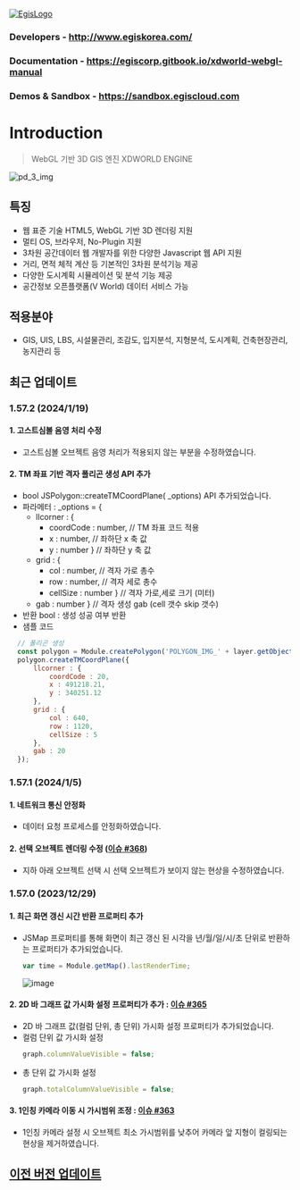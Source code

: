 [![EgisLogo](https://user-images.githubusercontent.com/82925313/160987075-ce7eada9-91ca-4b72-beb6-396e142f90a2.png)](http://www.egiskorea.com/)

### Developers - http://www.egiskorea.com/

### Documentation - https://egiscorp.gitbook.io/xdworld-webgl-manual

### Demos & Sandbox - https://sandbox.egiscloud.com
# Introduction

> WebGL 기반 3D GIS 엔진 XDWORLD ENGINE

![pd_3_img](https://user-images.githubusercontent.com/82925313/160986727-f473c308-7881-4342-8c08-e31566d93a3b.png)

## 특징

-   웹 표준 기술 HTML5, WebGL 기반 3D 렌더링 지원
-   멀티 OS, 브라우저, No-Plugin 지원
-   3차원 공간데이터 웹 개발자를 위한 다양한 Javascript 웹 API 지원
-   거리, 면적 체적 계산 등 기본적인 3차원 분석기능 제공
-   다양한 도시계획 시뮬레이션 및 분석 기능 제공
-   공간정보 오픈플랫폼(V World) 데이터 서비스 가능

## 적용분야

-   GIS, UIS, LBS, 시설물관리, 조감도, 입지분석, 지형분석, 도시계획, 건축현장관리, 농지관리 등

## 최근 업데이트

### 1.57.2 (2024/1/19)
#### 1. 고스트심볼 음영 처리 수정
  * 고스트심볼 오브젝트 음영 처리가 적용되지 않는 부분을 수정하였습니다.
#### 2. TM 좌표 기반 격자 폴리곤 생성 API 추가
  *   bool JSPolygon::createTMCoordPlane( _options) API 추가되었습니다.
  * 파라메터 : _options = { 
    * llcorner : {
        * coordCode : number,   // TM 좌표 코드 적용
        * x : number,           // 좌하단 x 축 값
        * y : number }          // 좌하단 y 축 값
    * grid : {
        * col : number,         // 격자 가로 총수
        * row : number,         // 격자 세로 총수
        * cellSize : number }   // 격자 가로,세로 크기 (미터)
    * gab : number }            // 격자 생성 gab (cell 갯수 skip 갯수)
  * 반환 bool : 생성 성공 여부 반환
  * 샘플 코드
``` javascript
  // 폴리곤 생성
  const polygon = Module.createPolygon('POLYGON_IMG_' + layer.getObjectCount());
  polygon.createTMCoordPlane({
      llcorner : {
          coordCode : 20,
          x : 491218.21,
          y : 340251.12
      },
      grid : {
          col : 640,
          row : 1120,
          cellSize : 5
      },
      gab : 20
  });
  ```

### 1.57.1 (2024/1/5)
#### 1.  네트워크 통신 안정화
  * 데이터 요청 프로세스를 안정화하였습니다.
#### 2. 선택 오브젝트 렌더링 수정 ([이슈 #368](https://github.com/EgisCorp/XDWorld/issues/368))
  * 지하 아래 오브젝트 선택 시 선택 오브젝트가 보이지 않는 현상을 수정하였습니다.

### 1.57.0 (2023/12/29)
#### 1.  최근 화면 갱신 시간 반환 프로퍼티 추가
  * JSMap 프로퍼티를 통해 화면이 최근 갱신 된 시각을 년/월/일/시/초 단위로 반환하는 프로퍼티가 추가되었습니다.
    ``` javascript
    var time = Module.getMap().lastRenderTime;
    ```
    ![image](https://github.com/EgisCorp/XDWorld/assets/82925313/757bf64f-6a5e-40c7-b230-a8a8add6de49)


#### 2. 2D 바 그래프 값 가시화 설정 프로퍼티가 추가 : [이슈 #365](https://github.com/EgisCorp/XDWorld/issues/365)
  * 2D 바 그래프 값(컬럼 단위, 총 단위) 가시화 설정 프로퍼티가 추가되었습니다.
  * 컬럼 단위 값 가시화 설정
    ``` javascript
    graph.columnValueVisible = false;
    ```
  * 총 단위 값 가시화 설정
    ``` javascript
    graph.totalColumnValueVisible = false;
    ```

#### 3. 1인칭 카메라 이동 시 가시범위 조정 : [이슈 #363](https://github.com/EgisCorp/XDWorld/issues/363)
  * 1인칭 카메라 설정 시 오브젝트 최소 가시범위를 낮추어 카메라 앞 지형이 컬링되는 현상을 제거하였습니다.


## [이전 버전 업데이트](https://egiscorp.gitbook.io/xdworld-webgl-manual/release)
